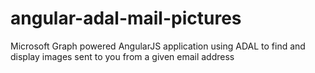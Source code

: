 # angular-adal-mail-pictures
Microsoft Graph powered AngularJS application using ADAL to find and display images sent to you from a given email address
